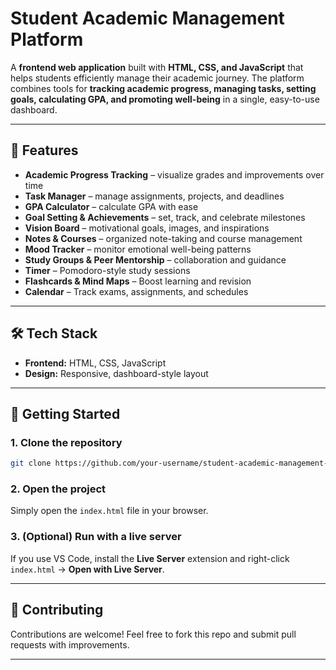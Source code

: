 

# Student Academic Management Platform

A **frontend web application** built with **HTML, CSS, and JavaScript** that helps students efficiently manage their academic journey. The platform combines tools for **tracking academic progress, managing tasks, setting goals, calculating GPA, and promoting well-being** in a single, easy-to-use dashboard.

---

## 🌟 Features

*  **Academic Progress Tracking** – visualize grades and improvements over time
*  **Task Manager** – manage assignments, projects, and deadlines
*  **GPA Calculator** – calculate GPA with ease
*  **Goal Setting & Achievements** – set, track, and celebrate milestones
*  **Vision Board** – motivational goals, images, and inspirations
*  **Notes & Courses** – organized note-taking and course management
*  **Mood Tracker** – monitor emotional well-being patterns
*  **Study Groups & Peer Mentorship** – collaboration and guidance
*  **Timer** – Pomodoro-style study sessions
*  **Flashcards & Mind Maps** – Boost learning and revision
*  **Calendar** – Track exams, assignments, and schedules

---

## 🛠️ Tech Stack

* **Frontend:** HTML, CSS, JavaScript
* **Design:** Responsive, dashboard-style layout

---

## 🚀 Getting Started

### 1. Clone the repository

```bash
git clone https://github.com/your-username/student-academic-management-platform.git
```

### 2. Open the project

Simply open the `index.html` file in your browser.

### 3. (Optional) Run with a live server

If you use VS Code, install the **Live Server** extension and right-click `index.html` → **Open with Live Server**.

---


## 🤝 Contributing

Contributions are welcome! Feel free to fork this repo and submit pull requests with improvements.

---

